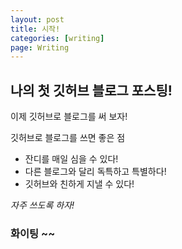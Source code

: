 ```yaml
---
layout: post
title: 시작!
categories: [writing]
page: Writing
---
```


## 나의 첫 깃허브 블로그 포스팅!

이제 깃허브로 블로그를 써 보자!

깃허브로 블로그를 쓰면 좋은 점

- 잔디를 매일 심을 수 있다!
- 다른 블로그와 달리 독특하고 특별하다!
- 깃허브와 친하게 지낼 수 있다!


*자주 쓰도록 하자!*

### 화이팅 ~~
